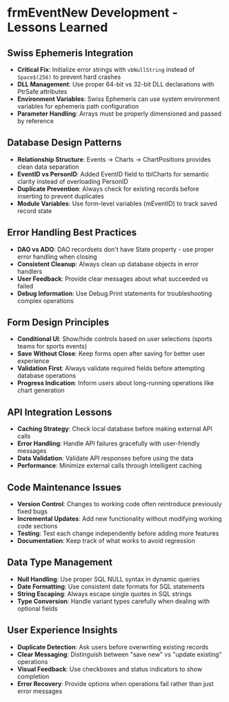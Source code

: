 # frmEventNew Development - Lessons Learned

## Swiss Ephemeris Integration
- **Critical Fix**: Initialize error strings with `vbNullString` instead of `Space$(256)` to prevent hard crashes
- **DLL Management**: Use proper 64-bit vs 32-bit DLL declarations with PtrSafe attributes
- **Environment Variables**: Swiss Ephemeris can use system environment variables for ephemeris path configuration
- **Parameter Handling**: Arrays must be properly dimensioned and passed by reference

## Database Design Patterns
- **Relationship Structure**: Events → Charts → ChartPositions provides clean data separation
- **EventID vs PersonID**: Added EventID field to tblCharts for semantic clarity instead of overloading PersonID
- **Duplicate Prevention**: Always check for existing records before inserting to prevent duplicates
- **Module Variables**: Use form-level variables (mEventID) to track saved record state

## Error Handling Best Practices
- **DAO vs ADO**: DAO recordsets don't have State property - use proper error handling when closing
- **Consistent Cleanup**: Always clean up database objects in error handlers
- **User Feedback**: Provide clear messages about what succeeded vs failed
- **Debug Information**: Use Debug.Print statements for troubleshooting complex operations

## Form Design Principles
- **Conditional UI**: Show/hide controls based on user selections (sports teams for sports events)
- **Save Without Close**: Keep forms open after saving for better user experience
- **Validation First**: Always validate required fields before attempting database operations
- **Progress Indication**: Inform users about long-running operations like chart generation

## API Integration Lessons
- **Caching Strategy**: Check local database before making external API calls
- **Error Handling**: Handle API failures gracefully with user-friendly messages
- **Data Validation**: Validate API responses before using the data
- **Performance**: Minimize external calls through intelligent caching

## Code Maintenance Issues
- **Version Control**: Changes to working code often reintroduce previously fixed bugs
- **Incremental Updates**: Add new functionality without modifying working code sections
- **Testing**: Test each change independently before adding more features
- **Documentation**: Keep track of what works to avoid regression

## Data Type Management
- **Null Handling**: Use proper SQL NULL syntax in dynamic queries
- **Date Formatting**: Use consistent date formats for SQL statements
- **String Escaping**: Always escape single quotes in SQL strings
- **Type Conversion**: Handle variant types carefully when dealing with optional fields

## User Experience Insights
- **Duplicate Detection**: Ask users before overwriting existing records
- **Clear Messaging**: Distinguish between "save new" vs "update existing" operations
- **Visual Feedback**: Use checkboxes and status indicators to show completion
- **Error Recovery**: Provide options when operations fail rather than just error messages